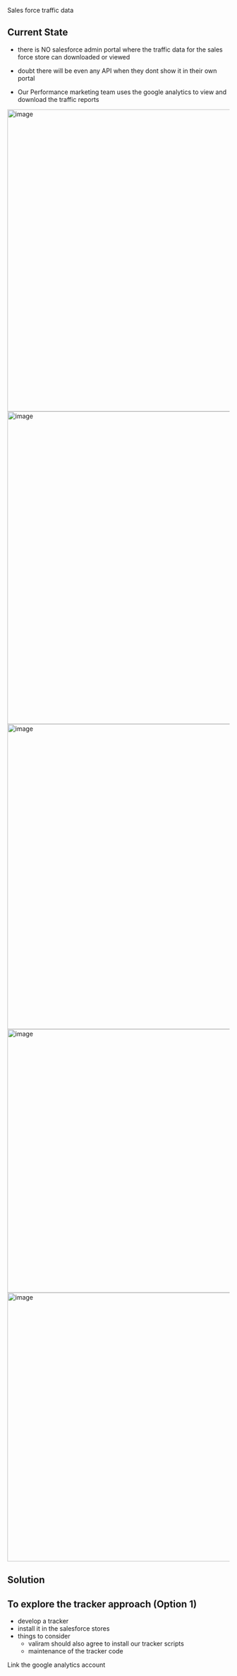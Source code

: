 Sales force traffic data 

Current State
---

- there is NO salesforce admin portal where the traffic data for the sales force store can downloaded or viewed
- doubt there will be even any API when they dont show it in their own portal

- Our Performance marketing team uses the google analytics to view and download the traffic reports 

<img width="683" alt="image" src="https://github.com/venkat-sia/techdocuments/assets/79962203/4a60c9d2-8f58-4e19-aef6-499a5c6c26b8">
<img width="707" alt="image" src="https://github.com/venkat-sia/techdocuments/assets/79962203/f754ea8e-520e-48e2-9000-b8766ca45a90">
<img width="690" alt="image" src="https://github.com/venkat-sia/techdocuments/assets/79962203/b8cb4dc7-c676-46ad-9dae-526465e6ff92">
<img width="596" alt="image" src="https://github.com/venkat-sia/techdocuments/assets/79962203/ca473b37-98b3-4eb4-9dfe-685c16aaf6d4">
<img width="608" alt="image" src="https://github.com/venkat-sia/techdocuments/assets/79962203/490b84a3-5d87-417d-a614-3a625a96c4c2">

Solution
---

To explore the tracker approach (Option 1)
---

 - develop a tracker 
 - install it in the salesforce stores
 - things to consider 
    - valiram should also agree to install our tracker scripts 
    - maintenance of the tracker code 

Link the google analytics account 

